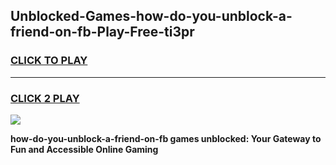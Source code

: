 
## Unblocked-Games-how-do-you-unblock-a-friend-on-fb-Play-Free-ti3pr
<h3>
<a href="https://premium76.site?title=how-do-you-unblock-a-friend-on-fb&ref=21A">CLICK TO PLAY</a></h3>
<hr>

<h3>
<a href="https://premium76.site?title=how-do-you-unblock-a-friend-on-fb&ref=21A">CLICK 2 PLAY</a>
  
</h3>

<a href="https://premium76.site?title=how-do-you-unblock-a-friend-on-fb&ref=21A"><img src="https://clearcache.store/games.png"></a>


**how-do-you-unblock-a-friend-on-fb games unblocked: Your Gateway to Fun and Accessible Online Gaming**
